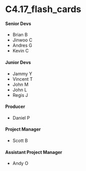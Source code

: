 # C4.17_flash_cards

#### Senior Devs
- Brian B
- Jinwoo C
- Andres G
- Kevin C

#### Junior Devs
- Jammy Y
- Vincent T
- John M
- John L
- Regis J

#### Producer
- Daniel P

#### Project Manager
- Scott B
#### Assistant Project Manager
- Andy O
